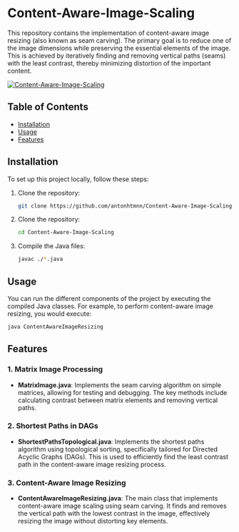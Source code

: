 # Content-Aware-Image-Scaling

This repository contains the implementation of content-aware image resizing (also known as seam carving). The primary goal is to reduce one of the image dimensions while preserving the essential elements of the image. This is achieved by iteratively finding and removing vertical paths (seams) with the least contrast, thereby minimizing distortion of the important content.

[![Content-Aware-Image-Scaling](https://i9.ytimg.com/vi/_bqN0vChp0o/mqdefault.jpg?sqp=CMSt-LUG-oaymwEmCMACELQB8quKqQMa8AEB-AH-CYAC0AWKAgwIABABGEEgVShlMA8=&rs=AOn4CLB1IylE496HhqA8QKZOK-83jC4Zfg)](https://youtu.be/_bqN0vChp0o)

## Table of Contents

- [Installation](#installation)
- [Usage](#usage)
- [Features](#features)

## Installation

To set up this project locally, follow these steps:

1. Clone the repository:

   ```bash
   git clone https://github.com/antonhtmnn/Content-Aware-Image-Scaling.git
   ```

2. Clone the repository:

   ```bash
   cd Content-Aware-Image-Scaling
   ```

3. Compile the Java files:

   ```bash
   javac ./*.java
   ```

## Usage

You can run the different components of the project by executing the compiled Java classes. For example, to perform content-aware image resizing, you would execute:

```bash
java ContentAwareImageResizing
```

## Features

### 1. Matrix Image Processing

- **MatrixImage.java**: Implements the seam carving algorithm on simple matrices, allowing for testing and debugging. The key methods include calculating contrast between matrix elements and removing vertical paths.

### 2. Shortest Paths in DAGs

- **ShortestPathsTopological.java**: Implements the shortest paths algorithm using topological sorting, specifically tailored for Directed Acyclic Graphs (DAGs). This is used to efficiently find the least contrast path in the content-aware image resizing process.

### 3. Content-Aware Image Resizing

- **ContentAwareImageResizing.java**: The main class that implements content-aware image scaling using seam carving. It finds and removes the vertical path with the lowest contrast in the image, effectively resizing the image without distorting key elements.
